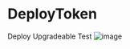 # DeployToken
Deploy Upgradeable Test
![image](https://user-images.githubusercontent.com/3320210/144092889-cd1272ad-a79d-4e7c-9d78-0045559a6267.png)
